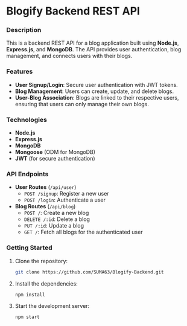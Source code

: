 # Blogify Backend REST API

### Description
This is a backend REST API for a blog application built using **Node.js**, **Express.js**, and **MongoDB**. The API provides user authentication, blog management, and connects users with their blogs.

### Features
- **User Signup/Login**: Secure user authentication with JWT tokens.
- **Blog Management**: Users can create, update, and delete blogs.
- **User-Blog Association**: Blogs are linked to their respective users, ensuring that users can only manage their own blogs.

### Technologies
- **Node.js**
- **Express.js**
- **MongoDB**
- **Mongoose** (ODM for MongoDB)
- **JWT** (for secure authentication)

### API Endpoints
- **User Routes** (`/api/user`)
  - `POST /signup`: Register a new user
  - `POST /login`: Authenticate a user
- **Blog Routes** (`/api/blog`)
  - `POST /`: Create a new blog
  - `DELETE /:id`: Delete a blog
  - `PUT /:id`: Update a blog
  - `GET /`: Fetch all blogs for the authenticated user

### Getting Started
1. Clone the repository:
    ```bash
    git clone https://github.com/SUMA63/Blogify-Backend.git
    ```
2. Install the dependencies:
    ```bash
    npm install
    ```
3. Start the development server:
    ```bash
    npm start
    ```

